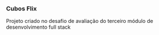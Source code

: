 ### Cubos Flix

Projeto criado no desafio de avaliação do terceiro módulo de desenvolvimento full stack

